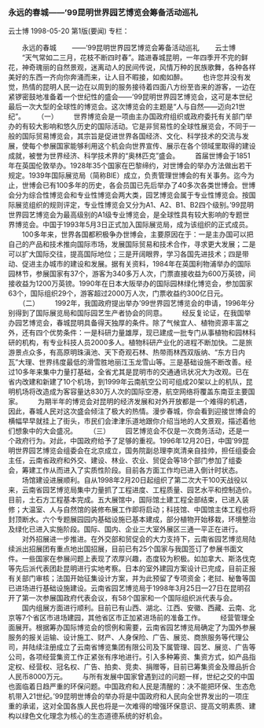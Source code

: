 ### 永远的春城——’99昆明世界园艺博览会筹备活动巡礼
云士博
1998-05-20
第1版(要闻)
专栏：

　　永远的春城
　　——’99昆明世界园艺博览会筹备活动巡礼
　　云士博
　　“天气常如二三月，花枝不断四时春”。踏进春城昆明，一年四季开不完的鲜花，神奇瑰丽的自然景观，迷离动人的民间传说，风情万种的民族歌舞，各种各样美好的东西一齐向你奔涌而来，让人目不暇接，如痴如醉。
　　也许您并没有发觉，热情的昆明人民一边在以周到的服务接待着四面八方纷至沓来的游客，一边在紧锣密鼓地准备着一个世纪性的盛会——’99昆明世界园艺博览会，这可是本世纪最后一次大型的全球性的博览会。这次博览会的主题是“人与自然——迈向21世纪”。
　　（一）
　　世界博览会是一项由主办国政府组织或政府委托有关部门举办的有较大影响和悠久历史的国际活动。它是非贸易性的全球性展览会，不同于一般的国际贸易博览会，其宗旨是促进世界各国经济、文化、科学技术的交流与发展，使每个参展国家能够利用这个机会向世界宣传、展示在各个领域里取得的建设成就，被誉为世界经济、科学技术界的“奥林匹克”盛会。
　　首届世博会于1851年在英国伦敦举办。1928年35个国家在巴黎缔约，对世博会的举办方法做出若干规定。1939年国际展览局（简称BIE）成立，负责管理世博会的有关事务。迄今为止，世博会已有100多年的历史，各会员国已先后举办了40多次各类世博会。世博会分为综合性博览会和专业性博览会两大类，园艺博览会属于专业性博览会。按国际展览组织的规则评定，专业性博览会又分为A1、A2、B1、B2四个级别。’99昆明世界园艺博览会为最高级别的A1级专业博览会，是全球性具有较大影响的专题世界博览会。中国于1993年5月3日正式加入国际展览局，成为该组织的正式成员。
　　100多年来，世界各国都积极争办世博会，主要原因在于：一是主办国可以把自己的产品和技术推向国际市场，发展国际贸易和技术合作，寻求更大发展；二是可以扩大国际交往，提高国际地位；三是开阔眼界，学习各国先进技术；四是带动、促进主办城市的建设和发展。据有关资料，1984年在英国利物浦举办的国际园林节，参展国家有37个，游客为340多万人次，门票直接收益为600万英镑，间接收益为1200万英镑。1990年在日本大阪举办的国际园林绿化博览会，参加国家63个，国际组织29个，游客超过2000万人次，门票收益约300亿日元。
　　（二）
　　1992年，我国政府提出举办’99世界园艺博览会的申请，1996年分别得到了国际展览局和国际园艺生产者协会的同意。
　　经反复论证，在我国举办园艺博览会，春城昆明具备得天独厚的条件。除了气候宜人、植物资源丰富之外，还有四个优势条件：一是科研力量雄厚，现已建成一批专门从事植物和园林科研的机构，有专业科技人员2000多人。植物科研产业化的进程不断加快。二是旅游景点众多，有高原明珠滇池、天下奇观石林、热带雨林西双版纳、“东方日内瓦”大理、世界纬度最低的滑雪胜地丽江玉龙雪山等。三是基础设施不断改善。经过10多年来集中力量打基础，全省尤其是昆明市的交通通讯状况大为改观。已在省内改建和新建了10个机场，到1999年云南航空公司可组成20架以上的机队，昆明机场将改造成为客容量达830万人次的国际空港，航空网络将覆盖东南亚主要国家。
　　为期半年的博览会对昆明的经济发展和对外开放都是一个难得的机遇，因此，春城人民对这次盛会倾注了极大的热情。漫步春城，你会看到迎接世博会的横幅早早就挂上了街头，市民们会津津乐道地跟你介绍当地的人文景观，描述着他们想象中的大会盛况。
　　（三）
　　园艺博览会不仅是一次商务活动，还是一个政府行为。对此，中国政府给予了足够的重视。1996年12月20日，中国’99昆明世界园艺博览会组委会在北京成立，国务院副总理李岚清亲自挂帅，担任组委会主任，云南省政府和外交、建设、林业、农业、贸促会等18个部门参加了组委会，筹建工作从而进入了实质性阶段。目前各方面工作均已进入倒计时状态。
　　场馆建设进展顺利。自从1998年2月20日起组织了第二次大干100天战役以来，云南省园艺博览局集中力量抓了工程进度、工程质量、园艺水平和控制造价。目前，土石方工程基本完成。五大展馆中，国际馆土建工程全部结束，已进入装修；大温室、人与自然馆的装修布展工作即将启动；科技馆、中国馆主体工程也将封顶断水。六个专题展园园内基础设施已基本建成，部分植物开始移栽，环境整治及绿化已进入实施阶段。国际、国内、企业三大室外展区三通一平正在进行。
　　对外招展进一步推进。在外交部和贸促会的大力支持下，云南省园艺博览局陆续派出招展团有重点地出国招展，目前已有25个国家与我国签订了参展书面文件。一些国家在参展问题上表现了浓厚兴趣，态度较为积极。如加拿大、斯洛伐克等先后派代表团赴昆明进行实地考察。日本的室外建园方案设计已完成，目前正报有关部门审核；法国开始征集设计方案，并为此预留了专项资金；老挝、秘鲁等国已进场进行基础设施建设。云南省园艺博览局于1998年3月25日—27日在昆明召开了第一次参展国政府代表会议，有58个国家和一个国际组织派代表与会。
　　国内组展方面进行顺利。目前已有山西、湖北、江西、安徽、西藏、云南、北京等7个省区市进场建园，其他省区市正加紧进场前的准备工作。
　　经营管理全面展开。根据筹办国际博览会的惯例和需要，云南省园艺博览局确定了为国外参展服务的报关运输、设计施工、财产、人身保险、广告、展览、商旅服务等代理公司，并陆续注册成立了云南省博览集团有限公司及下属管理、园艺、展览、广告等公司，各项经营集资工作正紧张有序地进行。引入多种筹资、集资方式，如产品指定权、经营权、冠名权、广告、拍卖、竞卖、捐赠等，目前已筹集资金及赠品折合人民币8000万元。
　　与所有发展中国家曾遇到过的问题一样，世纪之交的中国也面临着日趋严重的环保问题。中国政府和人民是清醒的：决不能把环保、生态危机带入21世纪。’99昆明世博会的举办将是中国政府和人民向全世界发出的一项庄重的承诺，这对全国各族人民也将是一次难得的增强环保意识、提高文明素质、建构以绿色文化理念为核心的生态道德系统的好机会。
